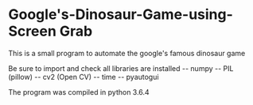 # Google's-Dinosaur-Game-using-Screen Grab

This is a small program to automate the google's famous dinosaur game

Be sure to import and check all libraries are installed
 -- numpy
 -- PIL (pillow)
 -- cv2 (Open CV)
 -- time
 -- pyautogui
 
 The program was compiled in python 3.6.4
